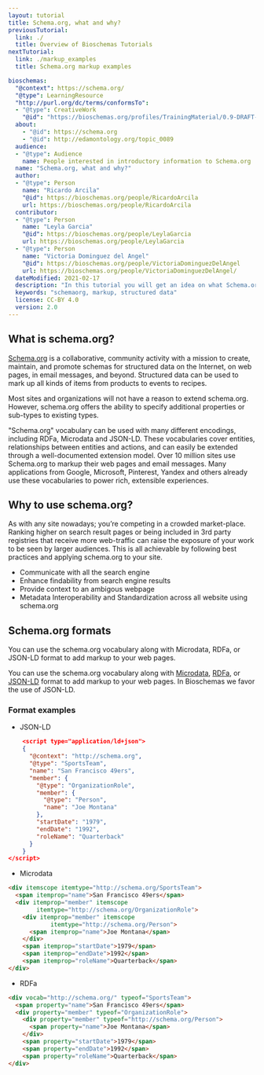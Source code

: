 ```yaml
---
layout: tutorial
title: Schema.org, what and why?
previousTutorial:
  link: ./
  title: Overview of Bioschemas Tutorials
nextTutorial:
  link: ./markup_examples
  title: Schema.org markup examples

bioschemas:
  "@context": https://schema.org/
  "@type": LearningResource
  "http://purl.org/dc/terms/conformsTo":
  - "@type": CreativeWork
    "@id": "https://bioschemas.org/profiles/TrainingMaterial/0.9-DRAFT-2020_12_08/"
  about:
    - "@id": https://schema.org
    - "@id": http://edamontology.org/topic_0089
  audience:
  - "@type": Audience
    name: People interested in introductory information to Schema.org
  name: "Schema.org, what and why?"
  author:
  - "@type": Person
    name: "Ricardo Arcila"
    "@id": https://bioschemas.org/people/RicardoArcila
    url: https://bioschemas.org/people/RicardoArcila
  contributor:
  - "@type": Person
    name: "Leyla Garcia"
    "@id": https://bioschemas.org/people/LeylaGarcia
    url: https://bioschemas.org/people/LeylaGarcia
  - "@type": Person
    name: "Victoria Dominguez del Angel"
    "@id": https://bioschemas.org/people/VictoriaDominguezDelAngel
    url: https://bioschemas.org/people/VictoriaDominguezDelAngel/
  dateModified: 2021-02-17
  description: "In this tutorial you will get an idea on what Schema.org is and how it is useful"
  keywords: "schemaorg, markup, structured data"
  license: CC-BY 4.0
  version: 2.0
---
```


## What is schema.org?
[Schema.org](https://schema.org/) is a collaborative, community activity with a mission to create, maintain, and promote schemas for structured data on the Internet, on web pages, in email messages, and beyond.
Structured data can be used to mark up all kinds of items from products to events to recipes.

Most sites and organizations will not have a reason to extend schema.org. However, schema.org offers the ability to specify additional properties or sub-types to existing types.

"Schema.org" vocabulary can be used with many different encodings, including RDFa, Microdata and JSON-LD. These vocabularies cover entities, relationships between entities and actions, and can easily be extended through a well-documented extension model. Over 10 million sites use Schema.org to markup their web pages and email messages. Many applications from Google, Microsoft, Pinterest, Yandex and others already use these vocabularies to power rich, extensible experiences.

## Why to use schema.org?

As with any site nowadays; you’re competing in a crowded market-place. Ranking higher on search result pages or being included in 3rd party registries that receive more web-traffic can raise the exposure of your work to be seen by larger audiences. This is all achievable by following best practices and applying schema.org to your site.

* Communicate with all the search engine
* Enhance findability from search engine results
* Provide context to an ambigous webpage
* Metadata Interoperability and Standardization across all website using schema.org

## Schema.org formats

You can use the schema.org vocabulary along with Microdata, RDFa, or JSON-LD format to add markup to your web pages.

You can use the schema.org vocabulary along with [Microdata](http://en.wikipedia.org/wiki/Microdata_(HTML)), [RDFa](http://en.wikipedia.org/wiki/RDFa), or [JSON-LD](http://en.wikipedia.org/wiki/JSON-LD) format to add markup to your web pages. In Bioschemas we favor the use of JSON-LD.

### Format examples

* JSON-LD

```json
    <script type="application/ld+json">
    {
      "@context": "http://schema.org",
      "@type": "SportsTeam",
      "name": "San Francisco 49ers",
      "member": {
        "@type": "OrganizationRole",
        "member": {
          "@type": "Person",
          "name": "Joe Montana"
        },
        "startDate": "1979",
        "endDate": "1992",
        "roleName": "Quarterback"
      }
    }
</script>
```

* Microdata

```html
<div itemscope itemtype="http://schema.org/SportsTeam">
  <span itemprop="name">San Francisco 49ers</span>
  <div itemprop="member" itemscope
        itemtype="http://schema.org/OrganizationRole">
    <div itemprop="member" itemscope
            itemtype="http://schema.org/Person">
      <span itemprop="name">Joe Montana</span>
    </div>
    <span itemprop="startDate">1979</span>
    <span itemprop="endDate">1992</span>
    <span itemprop="roleName">Quarterback</span>
</div>
```

* RDFa

```html
<div vocab="http://schema.org/" typeof="SportsTeam">
  <span property="name">San Francisco 49ers</span>
  <div property="member" typeof="OrganizationRole">
    <div property="member" typeof="http://schema.org/Person">
      <span property="name">Joe Montana</span>
    </div>
    <span property="startDate">1979</span>
    <span property="endDate">1992</span>
    <span property="roleName">Quarterback</span>
</div>
```
